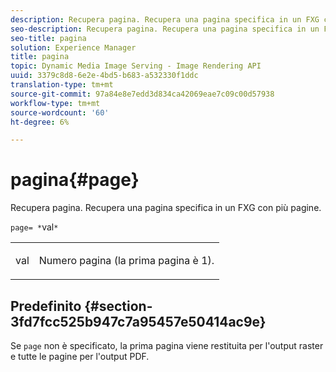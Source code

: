 ```yaml
---
description: Recupera pagina. Recupera una pagina specifica in un FXG con più pagine.
seo-description: Recupera pagina. Recupera una pagina specifica in un FXG con più pagine.
seo-title: pagina
solution: Experience Manager
title: pagina
topic: Dynamic Media Image Serving - Image Rendering API
uuid: 3379c8d8-6e2e-4bd5-b683-a532330f1ddc
translation-type: tm+mt
source-git-commit: 97a84e8e7edd3d834ca42069eae7c09c00d57938
workflow-type: tm+mt
source-wordcount: '60'
ht-degree: 6%

---
```



# pagina{#page}

Recupera pagina. Recupera una pagina specifica in un FXG con più pagine.

`page= *`val`*`

<table id="simpletable_E92560F812B64A36A3D108CA7DEED5AC"> 
 <tr class="strow"> 
  <td class="stentry"> <p><span class="codeph"> <span class="varname"> val</span></span> </p> </td> 
  <td class="stentry"> <p>Numero pagina (la prima pagina è 1). </p></td> 
 </tr> 
</table>

## Predefinito {#section-3fd7fcc525b947c7a95457e50414ac9e}

Se `page` non è specificato, la prima pagina viene restituita per l&#39;output raster e tutte le pagine per l&#39;output PDF.
